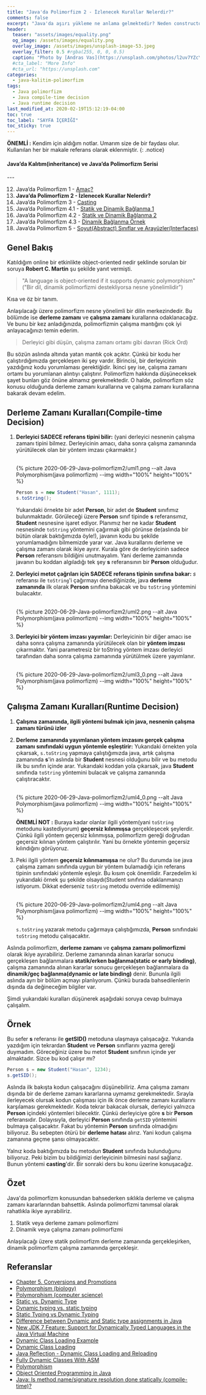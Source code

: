 ```yaml
---
title: "Java'da Polimorfizm 2 - İzlenecek Kurallar Nelerdir?"
comments: false
excerpt: "Java'da aşırı yükleme ne anlama gelmektedir? Neden constructor'larda overloading metotlara ihtiyaç duyarız ve overload yaparken uymamız gereken bir kural var mıdır gibi soruları cevaplamaya çalışacağız."
header:
  teaser: "assets/images/equality.png"
  og_image: /assets/images/equality.png
  overlay_image: /assets/images/unsplash-image-53.jpeg
  overlay_filter: 0.5 #rgba(255, 0, 0, 0.5)
  caption: "Photo by [Andras Vas](https://unsplash.com/photos/l2uv7YZcYDE) on Unsplash"
  #cta_label: "More Info"
  #cta_url: "https://unsplash.com"
categories:
  - java-kalitim-polimorfizm
tags:
  - Java polimorfizm
  - Java compile-time decision
  - Java runtime decision
last_modified_at: 2020-02-19T15:12:19-04:00
toc: true
toc_label: "SAYFA İÇERİĞİ"
toc_sticky: true
---
```




**ÖNEMLİ :** Kendim için aldığım notlar. Umarım size de bir faydası olur. Kullanılan her bir makale referans olarak eklenmiştir.
{: .notice}

<div class="notice--success" markdown="1">
<h4 class="no_toc"><i class="fas fa-lightbulb"></i> Java’da Kalıtım(inheritance) ve Java’da Polimorfizm Serisi</h4>
---

12. Java’da Polimorfizm 1 - [Amaç?](/java-kalitim-polimorfizm/Java-polimorfizm1/)
13. **Java’da Polimorfizm 2 - İzlenecek Kurallar Nelerdir?**
14. Java’da Polimorfizm 3 - [Casting](/java-kalitim-polimorfizm/Java-polimorfizm3/)
15. Java’da Polimorfizm 4.1 - [Statik ve Dinamik Bağlanma 1](/java-kalitim-polimorfizm/Java-polimorfizm4_1/)
16. Java’da Polimorfizm 4.2 - [Statik ve Dinamik Bağlanma 2](/java-kalitim-polimorfizm/Java-polimorfizm4_2/)
17. Java’da Polimorfizm 4.3 - [Dinamik Bağlanma Örnek](/java-kalitim-polimorfizm/Java-polimorfizm4_3/)
18. Java’da Polimorfizm 5 - [Soyut(Abstract) Sınıflar ve Arayüzler(Interfaces)](/java-kalitim-polimorfizm/Java-polimorfizm5/)
</div>

## Genel Bakış

Katıldığım online bir etkinlikte object-oriented nedir şeklinde sorulan bir soruya **Robert C. Martin** şu şekilde yanıt vermişti.

> "A language is object-oriented if it supports dynamic polymorphism" ("Bir dil, dinamik polimorfizmi destekliyorsa nesne yönelimlidir")

Kısa ve öz bir tanım.

Anlaşılacağı üzere polimorfizm nesne yönelimli bir dilin merkezindedir. Bu bölümde ise **derleme zamanı** ve **çalışma zamanı** kurallarına odaklanacağız. Ve bunu bir kez anladığınızda, polimorfizmin çalışma mantığını çok iyi anlayacağınızı temin ederim.

> Derleyici gibi düşün, çalışma zamanı ortamı gibi davran (Rick Ord)

Bu sözün aslında altında yatan mantık çok açıktır. Çünkü bir kodu her çalıştırdığımızda gerçekleşen iki şey vardır. Birincisi, bir derleyicinin yazdığınız kodu yorumlaması gerektiğidir. İkinci şey ise, çalışma zamanı ortamı bu yorumlanan alıntıyı çalıştırır. Polimorfizm hakkında düşüneceksek şayet bunları göz önüne almamız gerekmektedir. O halde, polimorfizm söz konusu olduğunda derleme zamanı kurallarına ve çalışma zamanı kurallarına bakarak devam edelim.

## Derleme Zamanı Kuralları(Compile-time Decision)

1. **Derleyici SADECE referans tipini bilir:** (yani derleyici nesnenin çalışma zamanı tipini bilmez. Derleyicinin amacı, daha sonra çalışma zamanında yürütülecek olan bir yöntem imzası çıkarmaktır.)


    <br/>{% picture 2020-06-29-Java-polimorfizm2/uml1.png --alt Java Polymorphism(java polimorfizm) --img width="100%" height="100%" %}<br/>


    ```java
    Person s = new Student("Hasan", 1111);
    s.toString();
    ```
    Yukarıdaki örnekte bir adet **Person**, bir adet de **Student** sınıfımız bulunmaktadır.  Görüleceği üzere **Person** sınıf tipinde **s** referansımız, **Student** nesnesine işaret ediyor. Planımız her ne kadar **Student** nesnesinde `toString` yöntemini çağırmak gibi görünse de(aslında bir bütün olarak baktığımızda öyle!), javanın kodu bu şekilde yorumlamadığını bilmemizde yarar var. Java kurallarını derleme ve çalışma zamanı olarak ikiye ayırır. Kurala göre de derleyicinin sadece **Person** referansını bildiğini unutmayalım. Yani derleme zamanında javanın bu koddan algıladığı tek şey **s** referansının bir **Person** olduğudur.

2. **Derleyici metot çağrıları için SADECE referans tipinin sınıfına bakar:** *s* referansı ile `toString`'i çağırmayı denediğinizde, java **derleme zamanında** ilk olarak **Person** sınıfına bakacak ve bu `toString` yöntemini bulacaktır.

    <br/>{% picture 2020-06-29-Java-polimorfizm2/uml2.png --alt Java Polymorphism(java polimorfizm) --img width="100%" height="100%" %}<br/>

3. **Derleyici bir yöntem imzası yayımlar:** Derleyicinin bir diğer amacı ise daha sonra çalışma zamanında yürütülecek olan bir **yöntem imzası** çıkarmaktır. Yani parametresiz bir toString yöntem imzası derleyici tarafından daha sonra çalışma zamanında yürütülmek üzere yayımlanır.

    <br/>{% picture 2020-06-29-Java-polimorfizm2/uml3_0.png --alt Java Polymorphism(java polimorfizm) --img width="100%" height="100%" %}<br/>

## Çalışma Zamanı Kuralları(Runtime Decision)

1. **Çalışma zamanında, ilgili yöntemi bulmak için java, nesnenin çalışma zamanı türünü izler**
2. **Derleme zamanında yayımlanan yöntem imzasını gerçek çalışma zamanı sınıfındaki uygun yöntemle eşleştirir:** Yukarıdaki örnekten yola çıkarsak, ``s.toString`` yapmaya çalıştığımızda java, artık çalışma zamanında **s**'in aslında bir **Student** nesnesi olduğunu bilir ve bu metodu ilk bu sınıfın içinde arar. Yukarıdaki koddan yola çıkarsak, java **Student** sınıfında ``toString`` yöntemini bulacak ve çalışma zamanında çalıştıracaktır.

    <br/>{% picture 2020-06-29-Java-polimorfizm2/uml4_0.png --alt Java Polymorphism(java polimorfizm) --img width="100%" height="100%" %}<br/>

    **ÖNEMLİ NOT :** Buraya kadar olanlar ilgili yöntem(yani ``toString`` metodunu kastediyorum) **geçersiz kılınmışsa** gerçekleşecek şeylerdir. Çünkü ilgili yöntem geçersiz kılınmışsa, polimorfizm gereği doğrudan geçersiz kılınan yöntem çalıştırılır. Yani bu örnekte yöntemin geçersiz kılındığını görüyoruz.

3. Peki ilgili yöntem **geçersiz kılınmamışsa** ne olur? Bu durumda ise java çalışma zamanı sınıfında uygun bir yöntem bulamadığı için referans tipinin sınıfındaki yöntemle eşleşir. Bu kısım çok önemlidir. Farzedelim ki yukarıdaki örnek şu şekilde olsaydı(Student sınıfına odaklanmanızı istiyorum. Dikkat ederseniz ``toString`` metodu override edilmemiş)

    <br/>{% picture 2020-06-29-Java-polimorfizm2/uml4.png --alt Java Polymorphism(java polimorfizm) --img width="100%" height="100%" %}<br/>

    ``s.toString`` yazarak metodu çağırmaya çalıştığımızda, **Person** sınıfındaki ``toString`` metodu çalışacaktır.


Aslında polimorfizm, **derleme zamanı** ve **çalışma zamanı polimorfizmi** olarak ikiye ayırabiliriz. Derleme zamanında alınan kararlar sonucu gerçekleşen bağlanmalara **statik/erken bağlanma(static or early binding)**, çalışma zamanında alınan kararlar sonucu gerçekleşen bağlanmalara da **dinamik/geç bağlanma(dynamic or late binding)** denir. Bununla ilgili aslında ayrı bir bölüm açmayı planlıyorum. Çünkü burada bahsedilenlerin dışında da değineceğim bilgiler var.

Şimdi yukarıdaki kuralları düşünerek aşağıdaki soruya cevap bulmaya çalışalım.

## Örnek

Bu sefer **s** referansı ile **getSID()** metoduna ulaşmaya çalışacağız. Yukarıda yazdığım için tekrardan **Student** ve **Person** sınıflarını yazma gereği duymadım. Göreceğiniz üzere bu metot **Student** sınıfının içinde yer almaktadır. Sizce bu kod çalışır mı?

```java
Person s = new Student("Hasan", 1234);
s.getSID();
```

Aslında ilk bakışta kodun çalışacağını düşünebiliriz. Ama çalışma zamanı dışında bir de derleme zamanı kararlarına uymamız gerekmektedir. Sırayla ilerleyecek olursak kodun çalışması için ilk önce derleme zamanı kurallarını karşılaması gerekmektedir. Koda tekrar bakacak olursak, derleyici yalnızca **Person** içindeki yöntemleri bilecektir. Çünkü derleyiciye göre **s** bir **Person** referansıdır. Dolayısıyla, derleyici **Person** sınıfında ``getSID`` yöntemini bulmaya çalışacaktır. Fakat bu yöntemin **Person** sınıfında olmadığını biliyoruz. Bu sebepten ötürü bir **derleme hatası** alırız. Yani kodun çalışma zamanına geçme şansı olmayacaktır.

Yalnız koda baktığımızda bu metodun **Student** sınıfında bulunduğunu biliyoruz. Peki bizim bu bildiğimizi derleyicinin bilmesini nasıl sağlarız. Bunun yöntemi **casting**'dir. Bir sonraki ders bu konu üzerine konuşacağız.

## Özet
Java'da polimorfizm konusundan bahsederken sıklıkla derleme ve çalışma zamanı kararlarından bahsettik. Aslında polimorfizmi tanımsal olarak rahatlıkla ikiye ayırabiliriz.

1. Statik veya derleme zamanı polimorfizmi
2. Dinamik veya çalışma zamanı polimorfizmi

Anlaşılacağı üzere statik polimorfizm derleme zamanında gerçekleşirken, dinamik polimorfizm çalışma zamanında gerçekleşir.

## Referanslar
* [Chapter 5. Conversions and Promotions](https://docs.oracle.com/javase/specs/jls/se7/html/jls-5.html)
* [Polymorphism (biology)](https://en.wikipedia.org/wiki/Polymorphism_(biology))
* [Polymorphism (computer science)](https://en.wikipedia.org/wiki/Polymorphism_(computer_science))
* [Static vs. Dynamic Type](https://inst.eecs.berkeley.edu/~cs61bl/su15/materials/guides/static-dynamic.pdf)
* [Dynamic typing vs. static typing](https://docs.oracle.com/cd/E57471_01/bigData.100/extensions_bdd/src/cext_transform_typing.html#:~:text=First%2C%20dynamically%2Dtyped%20languages%20perform,type%20checking%20at%20compile%20time.&text=If%20a%20script%20written%20in,the%20errors%20have%20been%20fixed.)
* [Static Typing vs Dynamic Typing](https://www.coderscampus.com/static-typing-vs-dynamic-typing/)
* [Difference between Dynamic and Static type assignments in Java](https://stackoverflow.com/questions/20504714/difference-between-dynamic-and-static-type-assignments-in-java/20505326)
* [New JDK 7 Feature: Support for Dynamically Typed Languages in the Java Virtual Machine](https://www.oracle.com/technical-resources/articles/javase/dyntypelang.html)
* [Dynamic Class Loading Example](https://examples.javacodegeeks.com/core-java/dynamic-class-loading-example/)
* [Dynamic Class Loading](https://www.clear.rice.edu/comp310/JavaResources/dynamic_class_load.html)
* [Java Reflection - Dynamic Class Loading and Reloading](http://tutorials.jenkov.com/java-reflection/dynamic-class-loading-reloading.html)
* [Fully Dynamic Classes With ASM](https://dzone.com/articles/fully-dynamic-classes-with-asm)
* [Polymorphism](https://docs.oracle.com/javase/tutorial/java/IandI/polymorphism.html)
* [Object Oriented Programming in Java](https://www.coursera.org/learn/object-oriented-java?specialization=java-object-oriented)
* [Java: Is method name/signature resolution done statically (compile-time)?](https://stackoverflow.com/questions/9223938/java-is-method-name-signature-resolution-done-statically-compile-time)

